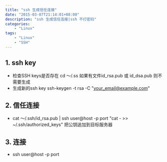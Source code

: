 ```yaml
---
title: "ssh 生成信任连接"
date: "2015-03-07T21:14:01+08:00"
description: "ssh 生成信任连接|ssh 不打密码"
categories:
    - "Linux"
tags:
    - "Linux"
    - "SSH"
---
```


## 1. ssh key

- 检查SSH keys是否存在
  cd ～/.ss
  如果有文件id_rsa.pub 或 id_dsa.pub
  则不需要生成
-  生成新的ssh key
  ssh-keygen -t rsa -C "your_email@example.com"
  


## 2. 信任连接
 - cat ～/.ssh/id_rsa.pub | ssh user@host -p port "cat - >> ~/.ssh/authorized_keys"
   把公钥追加到目标服务器
## 3. 连接
 - ssh user@host -p port
 